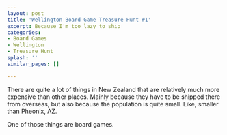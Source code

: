 ```yaml
---
layout: post
title: 'Wellington Board Game Treasure Hunt #1'
excerpt: Because I'm too lazy to ship
categories:
- Board Games
- Wellington
- Treasure Hunt
splash: ''
similar_pages: []

---
```

There are quite a lot of things in New Zealand that are relatively much more expensive than other places. Mainly because they have to be shipped there from overseas, but also because the population is quite small. Like, smaller than Pheonix, AZ.

One of those things are board games.